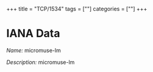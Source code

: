 +++
title = "TCP/1534"
tags = [""]
categories = [""]
+++

# IANA Data

_Name:_ micromuse-lm

_Description:_ micromuse-lm


